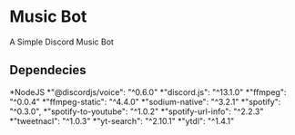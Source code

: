 # Music Bot
A Simple Discord Music Bot

## Dependecies
*NodeJS
*"@discordjs/voice": "^0.6.0"
*"discord.js": "^13.1.0"
*"ffmpeg": "^0.0.4"
*"ffmpeg-static": "^4.4.0"
*"sodium-native": "^3.2.1"
*"spotify": "^0.3.0",
*"spotify-to-youtube": "^1.0.2"
*"spotify-url-info": "^2.2.3"
*"tweetnacl": "^1.0.3"
*"yt-search": "^2.10.1"
*"ytdl": "^1.4.1"